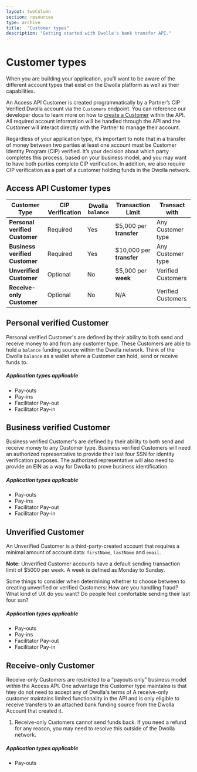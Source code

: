 ```yaml
---
layout: twoColumn
section: resources
type: archive
title:  "Customer types"
description: "Getting started with Dwolla's bank transfer API."
---
```

# Customer types

When you are building your application, you’ll want to be aware of the different account types that exist on the Dwolla platform as well as their capabilities.

An Access API Customer is created programmatically by a Partner’s CIP Verified Dwolla account via the `Customers` endpoint. You can reference our developer docs to learn more on how to [create a Customer](https://docsv2.dwolla.com/#create-a-customer) within the API. All required account information will be handled through the API and the Customer will interact directly with the Partner to manage their account.

Regardless of your application type, it’s important to note that in a transfer of money between two parties at least one account must be Customer Identity Program (CIP) verified. It’s your decision about which party completes this process, based on your business model, and you may want to have both parties complete CIP verification. In addition, we also require CIP verification as a part of a customer holding funds in the Dwolla network.

## Access API Customer types

| **Customer Type** | CIP Verification | Dwolla `balance` | Transaction Limit | Transact with |
|------------|-------------|---------------|-------------|---------------|
| **Personal verified Customer** | Required | Yes | $5,000 per **transfer** | Any Customer type |
| **Business verified Customer** | Required | Yes | $10,000 per **transfer** | Any Customer type |
| **Unverified Customer** | Optional | No | $5,000 per **week** | Verified Customers |
| **Receive-only Customer** | Optional | No | N/A | Verified Customers |

## Personal verified Customer

Personal verified Customer's are defined by their ability to both send and receive money to and from any customer type. These Customers are able to hold a `balance` funding source within the Dwolla network. Think of the Dwolla `balance` as a wallet where a Customer can hold, send or receive funds to.

##### Application types applicable

* Pay-outs
* Pay-ins
* Facilitator Pay-out
* Facilitator Pay-in

## Business verified Customer

Business verified Customer's are defined by their ability to both send and receive money to any Customer type. Business verified Customers will need an authorized representative to provide their last four SSN for identity verification purposes. The authorized representative will also need to provide an EIN as a way for Dwolla to prove business identification.

##### Application types applicable

* Pay-outs
* Pay-ins
* Facilitator Pay-out
* Facilitator Pay-in

## Unverified Customer

An Unverified Customer is a third-party-created account that requires a minimal amount of account data: `firstName`, `lastName` and `email`.

**Note:** Unverified Customer accounts have a default sending transaction limit of $5000 per week. A week is defined as Monday to Sunday.

Some things to consider when determining whether to choose between to creating unverified or verified Customers:
How are you handling fraud? What kind of UX do you want? Do people feel comfortable sending their last four ssn?

##### Application types applicable

* Pay-outs
* Pay-ins
* Facilitator Pay-out
* Facilitator Pay-in

## Receive-only Customer

Receive-only Customers are restricted to a “payouts only” business model within the Access API. One advantage this Customer type maintains is that htey do not need to accept any of Dwolla's terms of A receive-only customer maintains limited functionality in the API and is only eligible to receive transfers to an attached bank funding source from the Dwolla Account that created it.

<ol class="alerts">
    <li class="alert icon-alert-info">
        Receive-only Customers cannot send funds back. If you need a refund for any reason, you may need to resolve this outside of the Dwolla network.
    </li>
</ol>

##### Application types applicable

* Pay-outs